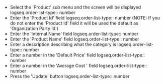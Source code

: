 - Select the 'Product' sub menu and the screen will be displayed
  logseq.order-list-type:: number
- Enter the 'Product Id' field
  logseq.order-list-type:: number
  (NOTE: If you do not enter the 'Product Id' field it will be used the default as 'Organization Party Id')
- Enter the 'Internal Name' field
  logseq.order-list-type:: number
- Enter the 'Product Name' field
  logseq.order-list-type:: number
- Enter a description describing what the category is
  logseq.order-list-type:: number
- Enter a number in the 'Default Price' field
  logseq.order-list-type:: number
- Enter a number in the 'Average Cost ' field
  logseq.order-list-type:: number
- Press the 'Update' button
  logseq.order-list-type:: number